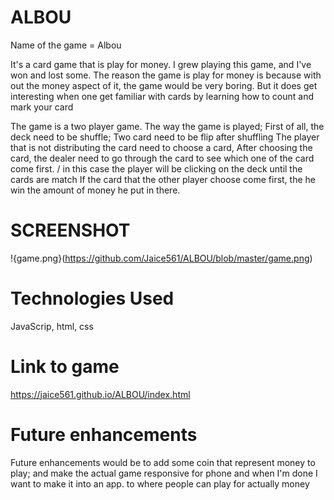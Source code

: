 # ALBOU
 Name of the game = Albou
 
 It's a card game that is play for money. 
 I grew playing this game, and I've won and lost some.
 The reason the game is play for money is because with out the money aspect of it, the game would be very boring.
 But it does get interesting when one get familiar with cards by learning how to count and mark your card

 The game is a two player game. 
 The way the game is played; 
 First of all, the deck need to be shuffle;
 Two card need to be flip after shuffling
 The player that is not distributing the card need to choose a card,
 After choosing the card, the dealer need to go through the card to see which one of the card come first. / in this case the player will be clicking on the deck until the cards are match
 If the card that the other player choose come first, the he win the amount of money he put in there.



# SCREENSHOT
!{game.png}(https://github.com/Jaice561/ALBOU/blob/master/game.png)

# Technologies Used
JavaScrip, html, css

# Link to game
https://jaice561.github.io/ALBOU/index.html

# Future enhancements
Future enhancements would be to add some coin that represent money to play;
and make the actual game responsive for phone 
and when I'm done I want to make it into an app.
to where people can play for actually money



